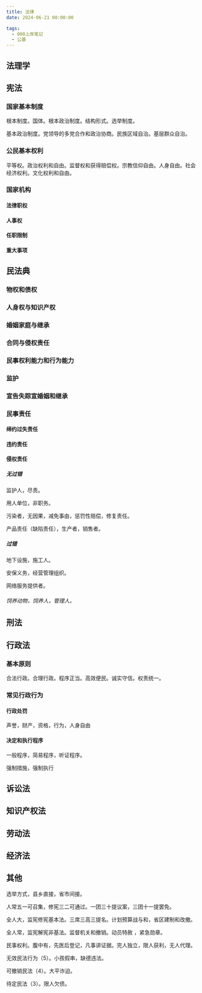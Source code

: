 ```yaml
---
title: 法律
date: 2024-06-21 00:00:00

tags: 
  - 000上岸笔记
  - 公基
---
```

## 法理学

## 宪法

### 国家基本制度

根本制度。国体。根本政治制度。结构形式。选举制度。

基本政治制度。党领导的多党合作和政治协商。民族区域自治。基层群众自治。

### 公民基本权利

平等权。政治权利和自由。监督权和获得赔偿权。宗教信仰自由。人身自由。社会经济权利。文化权利和自由。

### 国家机构

#### 法律职权

#### 人事权

#### 任职限制

#### 重大事项

## 民法典

### 物权和债权

### 人身权与知识产权

### 婚姻家庭与继承

### 合同与侵权责任

### 民事权利能力和行为能力

### 监护

### 宣告失踪宣婚姻和继承

### 民事责任

#### 缔约过失责任

#### 违约责任

#### 侵权责任

##### 无过错

监护人，尽责。

用人单位，非职务。

污染者，无因果，减免事由，惩罚性赔偿，修复责任。

产品责任（缺陷责任），生产者，销售者。

##### 过错

地下设施，施工人。

安保义务，经营管理组织。

网络服务提供者。

###### 饲养动物，饲养人，管理人。

## 刑法

## 行政法

### 基本原则

合法行政。合理行政。程序正当。高效便民。诚实守信。权责统一。

### 常见行政行为

#### 行政处罚

声誉，财产，资格，行为，人身自由

#### 决定和执行程序

一般程序，简易程序，听证程序。

强制措施，强制执行

## 诉讼法

## 知识产权法

## 劳动法

## 经济法

## 其他

选举方式，县乡直接，省市间接。      

人常五一可召集，修宪三二可通过。一团三十提议案，三团十一提罢免。

全人大，监宪修宪基本法。三席三高三提名。计划预算战与和，省区建制和改撤。

全人常，监宪解宪非基法。监督机关和撤销。动员特赦 ，紧急勋章。

民事权利。腹中有，先医后登记，凡事讲证据。完人独立，限人获利，无人代理。

无效民法行为（5）。小孩假串，缺德违法。

可撤销民法（4）。大平诈迫。

待定民法（3）。限人欠债。